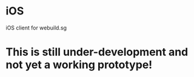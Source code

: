 # iOS
iOS client for webuild.sg

# This is still under-development and not yet a working prototype! 
